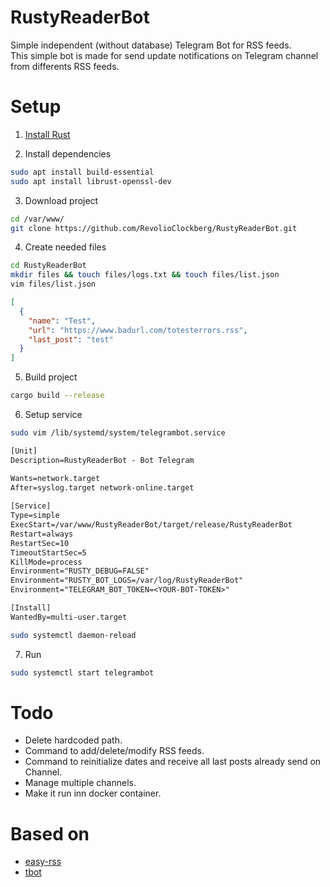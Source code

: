 # RustyReaderBot
Simple independent (without database) Telegram Bot for RSS feeds.<br>
This simple bot is made for send update notifications on Telegram channel from differents RSS feeds.<br>

# Setup
1. [Install Rust](https://doc.rust-lang.org/cargo/getting-started/installation.html)

2. Install dependencies
```bash
sudo apt install build-essential
sudo apt install librust-openssl-dev
```

3. Download project
```bash
cd /var/www/
git clone https://github.com/RevolioClockberg/RustyReaderBot.git
``` 

4. Create needed files
```bash
cd RustyReaderBot
mkdir files && touch files/logs.txt && touch files/list.json
vim files/list.json
```
```json
[
  {
    "name": "Test",
    "url": "https://www.badurl.com/totesterrors.rss",
    "last_post": "test"
  }
]
```

5. Build project
```bash
cargo build --release
```

6. Setup service
```bash
sudo vim /lib/systemd/system/telegrambot.service
```
```txt
[Unit]
Description=RustyReaderBot - Bot Telegram

Wants=network.target
After=syslog.target network-online.target
 
[Service]
Type=simple
ExecStart=/var/www/RustyReaderBot/target/release/RustyReaderBot
Restart=always
RestartSec=10
TimeoutStartSec=5
KillMode=process
Environment="RUSTY_DEBUG=FALSE"
Environment="RUSTY_BOT_LOGS=/var/log/RustyReaderBot"
Environment="TELEGRAM_BOT_TOKEN=<YOUR-BOT-TOKEN>"

[Install]
WantedBy=multi-user.target
```
```bash
sudo systemctl daemon-reload
```

7. Run
```bash
sudo systemctl start telegrambot
```


# Todo
* Delete hardcoded path.
* Command to add/delete/modify RSS feeds.
* Command to reinitialize dates and receive all last posts already send on Channel.
* Manage multiple channels.
* Make it run inn docker container.

# Based on
* [easy-rss](https://docs.rs/easy_rss/1.0.1/easy_rss/index.html)
* [tbot](https://crates.io/crates/tbot)